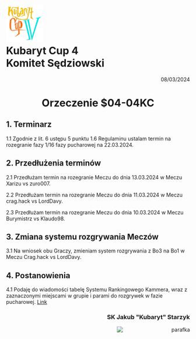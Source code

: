 # <img src="https://github.com/KubarytTournaments/KubarytCup/blob/English/Logo/logo-kc4.png" alt="logokc4" style="width: 20%; height: auto;"> <br>Kubaryt Cup 4 <br>Komitet Sędziowski

<p align="right">08/03/2024</p>

<h1 align="center">Orzeczenie $04-04KC</h1>

## 1. Terminarz

1.1 Zgodnie z lit. 6 ustępu 5 punktu 1.6 Regulaminu ustalam termin na rozegranie fazy 1/16 fazy pucharowej na 22.03.2024.

## 2. Przedłużenia terminów

2.1 Przedłużam termin na rozegranie Meczu do dnia 13.03.2024 w Meczu Xarizu vs zuro007.

2.2 Przedłużam termin na rozegranie Meczu do dnia 11.03.2024 w Meczu crag.hack vs LordDavy.

2.3 Przedłużam termin na rozegranie Meczu do dnia 10.03.2024 w Meczu Burymistrz vs Klaudo98.

## 3. Zmiana systemu rozgrywania Meczów

3.1 Na wniosek obu Graczy, zmieniam system rozgrywania z Bo3 na Bo1 w Meczu Crag.hack vs LordDavy.

## 4. Postanowienia

4.1 Podaję do wiadomości tabelę Systemu Rankingowego Kammera, wraz z zaznaczonymi miejscami w grupie i parami do rozgrywek w fazie pucharowej. [Link](https://docs.google.com/spreadsheets/d/1RR9a0Y6uyttQpr_e5auyu9WK7jYTHh2ktEsxACrzsWE/edit#gid=183659971)

### <p align="right">SK Jakub "Kubaryt" Starzyk</p>
<div align="right"><img src="https://media.discordapp.net/attachments/1022538414328913930/1136284542727110656/image-removebg-preview_3.png" alt="parafka" style="height: auto; width:200px; float:right;"/></div>
